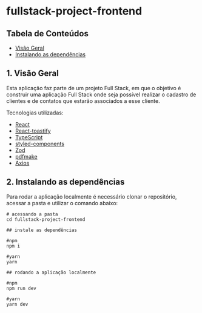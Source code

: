 # fullstack-project-frontend

## Tabela de Conteúdos

- [Visão Geral](#1-visão-geral)
- [Instalando as dependências](#2-instalando-as-dependências)

## 1. Visão Geral

Esta aplicação faz parte de um projeto Full Stack, em que o objetivo é construir uma aplicação Full Stack onde seja possível realizar o cadastro de clientes e de contatos que estarão associados a esse cliente.

Tecnologias utilizadas:

- [React](https://react.dev)
- [React-toastify](https://fkhadra.github.io/react-toastify/introduction)
- [TypeScript](https://www.typescriptlang.org/)
- [styled-components](https://styled-components.com)
- [Zod](https://zod.dev)
- [pdfmake](http://pdfmake.org/#/)
- [Axios](https://axios-http.com/ptbr/docs/intro)

## 2. Instalando as dependências

Para rodar a aplicação localmente é necessário clonar o repositório, acessar a pasta e utilizar o comando abaixo:

```shell
# acessando a pasta
cd fullstack-project-frontend

## instale as dependências

#npm
npm i

#yarn
yarn

## rodando a aplicação localmente

#npm
npm run dev

#yarn
yarn dev
```
